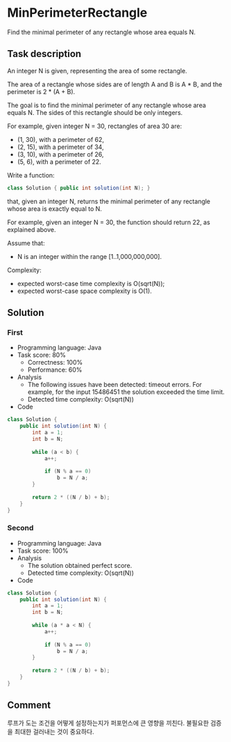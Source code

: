 # MinPerimeterRectangle

Find the minimal perimeter of any rectangle whose area equals N.

## Task description

An integer N is given, representing the area of some rectangle.

The area of a rectangle whose sides are of length A and B is A * B, and the perimeter is 2 * (A + B).

The goal is to find the minimal perimeter of any rectangle whose area equals N. The sides of this rectangle should be only integers.

For example, given integer N = 30, rectangles of area 30 are:

* (1, 30), with a perimeter of 62,
* (2, 15), with a perimeter of 34,
* (3, 10), with a perimeter of 26,
* (5, 6), with a perimeter of 22.

Write a function:

```java
class Solution { public int solution(int N); }
```

that, given an integer N, returns the minimal perimeter of any rectangle whose area is exactly equal to N.

For example, given an integer N = 30, the function should return 22, as explained above.

Assume that:

* N is an integer within the range [1..1,000,000,000].

Complexity:

* expected worst-case time complexity is O(sqrt(N));
* expected worst-case space complexity is O(1).

## Solution

### First

* Programming language: Java
* Task score: 80%
  - Correctness: 100%
  - Performance: 60%
* Analysis
  - The following issues have been detected: timeout errors. For example, for the input 15486451 the solution exceeded the time limit.
  - Detected time complexity: O(sqrt(N))
* Code

```java
class Solution {
    public int solution(int N) {
        int a = 1;
        int b = N;
        
        while (a < b) {
            a++;
            
            if (N % a == 0)
                b = N / a;
        }
        
        return 2 * ((N / b) + b);
    }
}
```

### Second

* Programming language: Java
* Task score: 100%
* Analysis
  - The solution obtained perfect score.
  - Detected time complexity: O(sqrt(N))
* Code

```java
class Solution {
    public int solution(int N) {
        int a = 1;
        int b = N;
        
        while (a * a < N) {
            a++;
            
            if (N % a == 0)
                b = N / a;  
        }
        
        return 2 * ((N / b) + b);
    }
}
```

## Comment

루프가 도는 조건을 어떻게 설정하는지가 퍼포먼스에 큰 영향을 끼친다. 불필요한 검증을 최대한 걸러내는 것이 중요하다.
